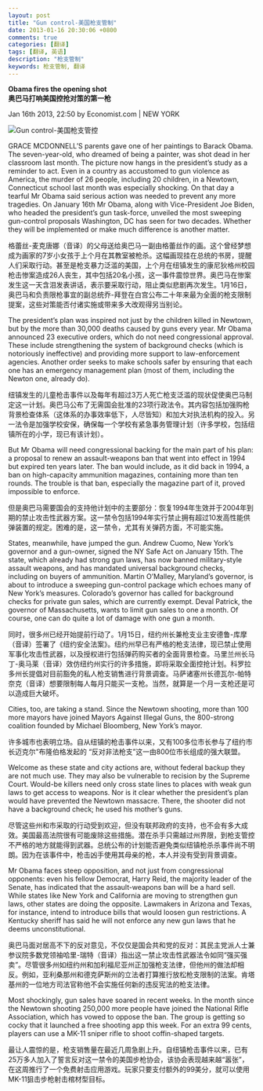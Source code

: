 ```yaml
---
layout: post
title: "Gun control-美国枪支管制"
date: 2013-01-16 20:30:06 +0800
comments: true
categories: [翻译]
tags: [翻译, 英语]
description: "枪支管制" 
keywords: 枪支管制, 翻译
---
```


**Obama fires the opening shot**  
**奥巴马打响美国控抢对策的第一枪**

Jan 16th 2013, 22:50 by Economist.com | NEW YORK

![Gun control-美国枪支管控](http://media.economist.com/sites/default/files/imagecache/full-width/images/2013/01/blogs/democracy-america/guns590.jpg)

<!--more-->

GRACE MCDONNELL’S parents gave one of her paintings to Barack Obama. The seven-year-old, who dreamed of being a painter, was shot dead in her classroom last month. The picture now hangs in the president’s study as a reminder to act. Even in a country as accustomed to gun violence as America, the murder of 26 people, including 20 children, in a Newtown, Connecticut school last month was especially shocking. On that day a tearful Mr Obama said serious action was needed to prevent any more tragedies. On January 16th Mr Obama, along with Vice-President Joe Biden, who headed the president’s gun task-force, unveiled the most sweeping gun-control proposals Washington, DC has seen for two decades. Whether they will be implemented or make much difference is another matter. 

格蕾丝-麦克唐娜（音译）的父母送给奥巴马一副由格蕾丝作的画。这个曾经梦想成为画家的7岁小女孩于上个月在其教室被枪杀。这幅画现挂在总统的书房，提醒人们采取行动。甚至是枪支暴力泛滥的美国，上个月在纽镇发生的康尼狄格州校园枪击惨案造成26人丧生，其中包括20名小孩，这一事件震惊世界。奥巴马在惨案发生这一天含泪发表讲话，表示要采取行动，阻止类似悲剧再次发生。1月16日，奥巴马和负责限枪事宜的副总统乔-拜登在白宫公布二十年来最为全面的枪支限制提案，这些对策能否付诸实施或带来多大改观得另当别论。

The president’s plan was inspired not just by the children killed in Newtown, but by the more than 30,000 deaths caused by guns every year. Mr Obama announced 23 executive orders, which do not need congressional approval. These include strengthening the system of background checks (which is notoriously ineffective) and providing more support to law-enforcement agencies. Another order seeks to make schools safer by ensuring that each one has an emergency management plan (most of them, including the Newton one, already do). 

纽镇发生的儿童枪击事件以及每年有超过3万人死亡枪支泛滥的现状促使奥巴马制定这一计划。奥巴马公布了无需国会批准的23项行政法令。其内容包括加强购枪背景检查体系（这体系的办事效率低下，人尽皆知）和加大对执法机构的投入。另一法令是加强学校安保，确保每一个学校有紧急事务管理计划（许多学校，包括纽镇所在的小学，现已有该计划）。

But Mr Obama will need congressional backing for the main part of his plan: a proposal to renew an assault-weapons ban that went into effect in 1994 but expired ten years later. The ban would include, as it did back in 1994, a ban on high-capacity ammunition magazines, containing more than ten rounds. The trouble is that ban, especially the magazine part of it, proved impossible to enforce. 

但是奥巴马需要国会的支持他计划中的主要部分：恢复1994年生效并于2004年到期的禁止攻击性武器方案。这一禁令包括1994年实行禁止拥有超过10发高性能供弹装置的规定。困难的是，这一禁令，尤其有关弹药方面，不可能实施。

States, meanwhile, have jumped the gun. Andrew Cuomo, New York’s governor and a gun-owner, signed the NY Safe Act on January 15th. The state, which already had strong gun laws, has now banned military-style assault weapons, and has mandated universal background checks, including on buyers of ammunition. Martin O’Malley, Maryland’s governor, is about to introduce a sweeping gun-control package which echoes many of New York’s measures. Colorado’s governor has called for background checks for private gun sales, which are currently exempt. Deval Patrick, the governor of Massachusetts, wants to limit gun sales to one a month. Of course, one can do quite a lot of damage with one gun a month. 

同时，很多州已经开始提前行动了。1月15日，纽约州长兼枪支业主安德鲁-库摩（音译）签署了《纽约安全法案》。纽约州早已有严格的枪支法律，现已禁止使用军事化攻击性武器，以及授权进行包括弹药购买者的全面背景检查。马里兰州长马丁-奥马莱（音译）效仿纽约州实行的许多措施，即将采取全面控抢计划。科罗拉多州长提倡对目前豁免的私人枪支销售进行背景调查。马萨诸塞州长德瓦尔-帕特奈克（音译）想要限制每人每月只能买一支枪。当然，就算是一个月一支枪还是可以造成巨大破坏。

Cities, too, are taking a stand. Since the Newtown shooting, more than 100 more mayors have joined Mayors Against Illegal Guns, the 800-strong coalition founded by Michael Bloomberg, New York’s mayor.

许多城市也表明立场。自从纽镇的枪击事件以来，又有100多位市长参与了纽约市长迈克尔"布隆伯格发起的 “反对非法枪支”这一由800位市长组成的强大联盟。

Welcome as these state and city actions are, without federal backup they are not much use. They may also be vulnerable to recision by the Supreme Court. Would-be killers need only cross state lines to places with weak gun laws to get access to weapons. Nor is it clear whether the president’s plan would have prevented the Newtown massacre. There, the shooter did not have a background check; he used his mother’s guns. 

尽管这些州和市采取的行动受到欢迎，但没有联邦政府的支持，也不会有多大成效。美国最高法院很有可能废除这些措施。潜在杀手只需越过州界限，到枪支管控不严格的地方就能得到武器。总统公布的计划能否避免类似纽镇枪杀杀事件尚不明朗。因为在该事件中，枪击凶手使用其母亲的枪，本人并没有受到背景调查。

Mr Obama faces steep opposition, and not just from congressional opponents: even his fellow Democrat, Harry Reid, the majority leader of the Senate, has indicated that the assault-weapons ban will be a hard sell. While states like New York and California are moving to strengthen gun laws, other states are doing the opposite. Lawmakers in Arizona and Texas, for instance, intend to introduce bills that would loosen gun restrictions. A Kentucky sheriff has said he will not enforce any new gun laws that he deems unconstitutional. 

奥巴马面对居高不下的反对意见，不仅仅是国会共和党的反对：其民主党派人士兼参议院多数党领袖哈里-瑞特（音译）指出这一禁止攻击性武器法令如同“强买强卖”。尽管很多州如纽约州和加利福尼亚州正加强枪支法律，但他州的做法却相反。例如，亚利桑那州和德克萨斯州的立法者打算推行放松枪支限制的法案。肯塔基州的一位地方司法官称他不会实施任何新的违反宪法的枪支法律。

Most shockingly, gun sales have soared in recent weeks. In the month since the Newtown shooting 250,000 more people have joined the National Rifle Association, which has vowed to oppose the ban. The group is getting so cocky that it launched a free shooting app this week. For an extra 99 cents, players can use a MK-11 sniper rifle to shoot coffin-shaped targets. 

最让人震惊的是，枪支销售量在最近几周急剧上升。自纽镇枪击事件以来，已有25万多人加入了誓言反对这一禁令的美国步枪协会，该协会表现越来越“嚣张”，在这周推行了一个免费射击应用游戏。玩家只要支付额外的99美分，就可以使用MK-11狙击步枪射击棺材型目标。
